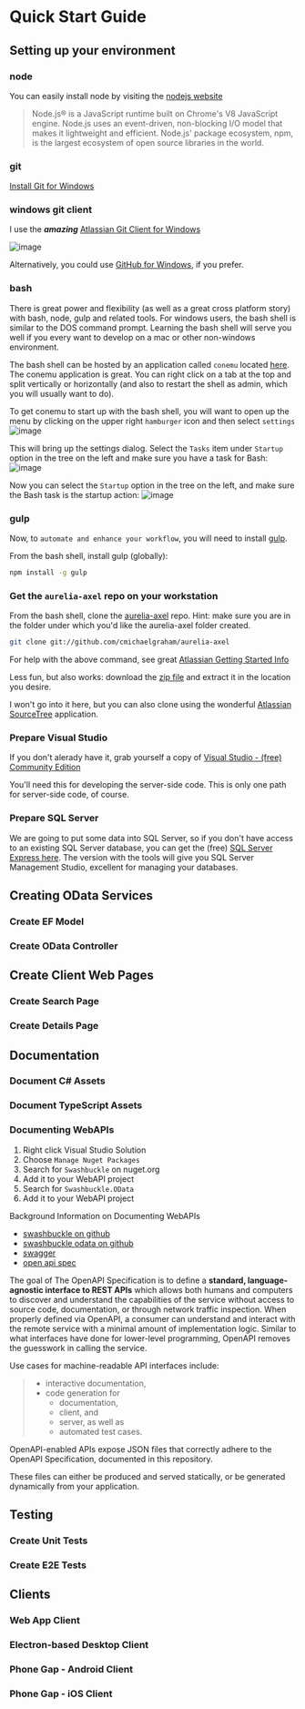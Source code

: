 # Quick Start Guide

## Setting up your environment

### node

You can easily install node by visiting the [nodejs website](https://nodejs.org/en/)

> Node.js® is a JavaScript runtime built on Chrome's V8 JavaScript engine. Node.js uses an event-driven, non-blocking I/O model that makes it lightweight and efficient. Node.js' package ecosystem, npm, is the largest ecosystem of open source libraries in the world.

### git

[Install Git for Windows](http://git-scm.com/download/win)

### windows git client

I use the ***amazing*** [Atlassian Git Client for Windows](https://www.atlassian.com/software/sourcetree/overview/)

![image](https://cloud.githubusercontent.com/assets/10272832/13898503/b840b87c-ed98-11e5-8516-8a04297be101.png)

Alternatively, you could use [GitHub for Windows](https://windows.github.com/), if you prefer.


### bash

There is great power and flexibility (as well as a great cross platform story) with bash, node, gulp and related tools.  For windows users, the bash shell is similar to the DOS command prompt.  Learning the bash shell will serve you well if you every want to develop on a mac or other non-windows environment.

The bash shell can be hosted by an application called `conemu` located [here](https://conemu.github.io/).  The conemu application is great.  You can right click on a tab at the top and split vertically or horizontally (and also to restart the shell as admin, which you will usually want to do).

To get conemu to start up with the bash shell, you will want to open up the menu by clicking on the upper right `hamburger` icon and then select `settings`
![image](https://cloud.githubusercontent.com/assets/10272832/13898408/caa2c878-ed95-11e5-9acd-e91e0e9cfb2a.png)

This will bring up the settings dialog.  Select the `Tasks` item under `Startup` option in the tree on the left and make sure you have a task for Bash:
![image](https://cloud.githubusercontent.com/assets/10272832/13898433/6dbbdc02-ed96-11e5-8950-239aeaf3dbef.png)

Now you can select the `Startup` option in the tree on the left, and make sure the Bash task is the startup action:
![image](https://cloud.githubusercontent.com/assets/10272832/13898442/ad8078e8-ed96-11e5-8f62-a173319dd76c.png)

### gulp

Now, to `automate and enhance your workflow`, you will need to install [gulp](http://gulpjs.com/).

From the bash shell, install gulp (globally):

```bash
npm install -g gulp
```

### Get the `aurelia-axel` repo on your workstation

From the bash shell, clone the [aurelia-axel](https://github.com/cmichaelgraham/aurelia-axel) repo.  Hint: make sure you are in the folder under which you'd like the aurelia-axel folder created.

```bash
git clone git://github.com/cmichaelgraham/aurelia-axel
```

For help with the above command, see great [Atlassian Getting Started Info](https://www.atlassian.com/git/tutorials/setting-up-a-repository/git-clone)

Less fun, but also works: download the [zip file](https://github.com/cmichaelgraham/aurelia-axel/archive/master.zip) and extract it in the location you desire.

I won't go into it here, but you can also clone using the wonderful [Atlassian SourceTree](https://www.atlassian.com/software/sourcetree/overview/) application.

### Prepare Visual Studio

If you don't alerady have it, grab yourself a copy of [Visual Studio - (free) Community Edition](https://www.visualstudio.com/products/visual-studio-community-vs)

You'll need this for developing the server-side code.  This is only one path for server-side code, of course.

### Prepare SQL Server

We are going to put some data into SQL Server, so if you don't have access to an existing SQL Server database, you can get the (free) [SQL Server Express here](https://www.microsoft.com/en-us/server-cloud/products/sql-server-editions/sql-server-express.aspx).  The version with the tools will give you SQL Server Management Studio, excellent for managing your databases.

## Creating OData Services

### Create EF Model

### Create OData Controller

## Create Client Web Pages

### Create Search Page

### Create Details Page

## Documentation

### Document C# Assets

### Document TypeScript Assets

### Documenting WebAPIs

1. Right click Visual Studio Solution
2. Choose `Manage Nuget Packages`
3. Search for `Swashbuckle` on nuget.org
4. Add it to your WebAPI project
5. Search for `Swashbuckle.OData`
6. Add it to your WebAPI project

Background Information on Documenting WebAPIs
* [swashbuckle on github](https://github.com/domaindrivendev/Swashbuckle#swashbuckle-50)
* [swashbuckle odata on github](https://github.com/rbeauchamp/Swashbuckle.OData#swashbuckleodata)
* [swagger](http://swagger.io/)
* [open api spec](https://github.com/OAI/OpenAPI-Specification#the-openapi-specification-fka-the-swagger-specification)

The goal of The OpenAPI Specification is to define a **standard, language-agnostic interface to REST APIs** which allows both humans and computers to discover and understand the capabilities of the service without access to source code, documentation, or through network traffic inspection. When properly defined via OpenAPI, a consumer can understand and interact with the remote service with a minimal amount of implementation logic. Similar to what interfaces have done for lower-level programming, OpenAPI removes the guesswork in calling the service.

Use cases for machine-readable API interfaces include: 
> * interactive documentation, 
> * code generation for 
>     * documentation, 
>     * client, and 
>     * server, as well as 
>     * automated test cases. 

OpenAPI-enabled APIs expose JSON files that correctly adhere to the OpenAPI Specification, documented in this repository. 

These files can either be produced and served statically, or be generated dynamically from your application.

## Testing

### Create Unit Tests

### Create E2E Tests

## Clients

### Web App Client

### Electron-based Desktop Client

### Phone Gap - Android Client

### Phone Gap - iOS Client
